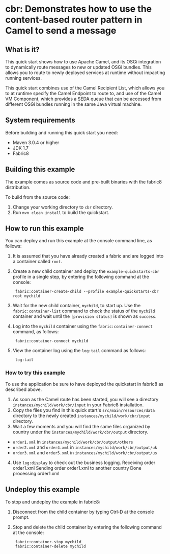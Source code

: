 cbr: Demonstrates how to use the content-based router pattern in Camel to send a message
======================================================

## What is it?

This quick start shows how to use Apache Camel, and its OSGi integration to dynamically route messages to new or updated OSGi bundles. This allows you to route to newly deployed services at runtime without impacting running services.

This quick start combines use of the Camel Recipient List, which allows you to at runtime specify the Camel Endpoint to route to, and use of the Camel VM Component, which provides a SEDA queue that can be accessed from different OSGi bundles running in the same Java virtual machine.


## System requirements

Before building and running this quick start you need:

* Maven 3.0.4 or higher
* JDK 1.7
* Fabric8


## Building this example

The example comes as source code and pre-built binaries with the fabric8 distribution. 

To build from the source code:

1. Change your working directory to `cbr` directory.
2. Run `mvn clean install` to build the quickstart.


## How to run this example

You can deploy and run this example at the console command line, as follows:

1. It is assumed that you have already created a fabric and are logged into a container called `root`.
1. Create a new child container and deploy the `example-quickstarts-cbr` profile in a single step, by entering the
 following command at the console:

        fabric:container-create-child --profile example-quickstarts-cbr root mychild

1. Wait for the new child container, `mychild`, to start up. Use the `fabric:container-list` command to check the status of the `mychild` container and wait until the `[provision status]` is shown as `success`.
1. Log into the `mychild` container using the `fabric:container-connect` command, as follows:

        fabric:container-connect mychild

1. View the container log using the `log:tail` command as follows:

        log:tail


### How to try this example

To use the application be sure to have deployed the quickstart in fabric8 as described above. 

1. As soon as the Camel route has been started, you will see a directory `instances/mychild/work/cbr/input` in your Fabric8 installation.
2. Copy the files you find in this quick start's `src/main/resources/data` directory to the newly created `instances/mychild/work/cbr/input`
directory.
3. Wait a few moments and you will find the same files organized by country under the `instances/mychild/work/cbr/output` directory.
  * `order1.xml` in `instances/mychild/work/cbr/output/others`
  * `order2.xml` and `order4.xml` in `instances/mychild/work/cbr/output/uk`
  * `order3.xml` and `order5.xml` in `instances/mychild/work/cbr/output/us`
4. Use `log:display` to check out the business logging.
        Receiving order order1.xml
        Sending order order1.xml to another country
        Done processing order1.xml


## Undeploy this example

To stop and undeploy the example in fabric8:

1. Disconnect from the child container by typing Ctrl-D at the console prompt.
2. Stop and delete the child container by entering the following command at the console:

        fabric:container-stop mychild
        fabric:container-delete mychild

